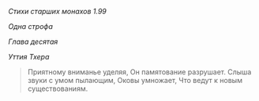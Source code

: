 *Стихи старших монахов 1\.99*

*Одна строфа*

*Глава деcятая*

*Уттия Тхера*

> Приятному вниманье уделяя,
> Он памятование разрушает\.
> Слыша звуки с умом пылающим,
> Оковы умножает,
> Что ведут к новым существованиям\.